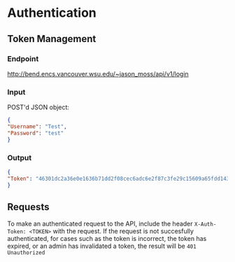 # Authentication

## Token Management

### Endpoint

http://bend.encs.vancouver.wsu.edu/~jason_moss/api/v1/login

### Input

POST'd JSON object:
```json
{
"Username": "Test",
"Password": "test"
}
```

### Output

```json
{
"Token": "46301dc2a36e0e1636b71dd2f08cec6adc6e2f87c3fe29c15609a65fdd143931"
}
```

## Requests

To make an authenticated request to the API, include the header `X-Auth-Token: <TOKEN>` with the request.
If the request is not succesfully authenticated, for cases such as the token is incorrect, the token has expired, or
an admin has invalidated a token, the result will be `401 Unauthorized`
